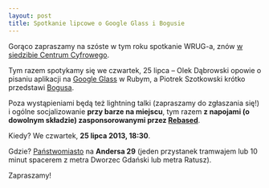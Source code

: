 ```yaml
---
layout: post
title: Spotkanie lipcowe o Google Glass i Bogusie
---
```


Gorąco zapraszamy na szóste w tym roku spotkanie WRUG-a,
znów [w siedzibie Centrum Cyfrowego](http://panstwomiasto.pl).

Tym razem spotykamy się we czwartek, 25 lipca
– Olek Dąbrowski opowie o pisaniu aplikacji na
[Google Glass](http://en.wikipedia.org/wiki/Google_Glass)
w Rubym, a Piotrek Szotkowski krótko przedstawi
[Bogusa](https://github.com/psyho/bogus).

Poza wystąpieniami będą też lightning talki (zapraszamy
do zgłaszania się!) i ogólne socjalizowanie **przy barze
na miejscu**, tym razem **z napojami (o dowolnym składzie)
zasponsorowanymi przez [Rebased](http://rebased.pl)**.

Kiedy? We czwartek, **25 lipca 2013, 18:30**.

Gdzie? [Państwomiasto](http://panstwomiasto.pl) na
**Andersa 29** (jeden przystanek tramwajem lub 10
minut spacerem z metra Dworzec Gdański lub metra Ratusz).

Zapraszamy!
